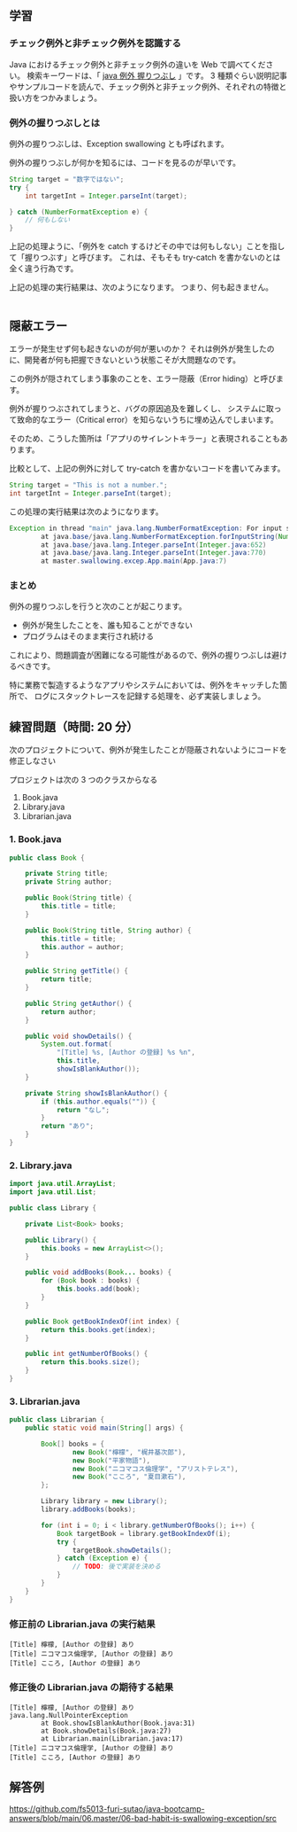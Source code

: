 ## 学習

### チェック例外と非チェック例外を認識する

Java におけるチェック例外と非チェック例外の違いを Web で調べてください。
検索キーワードは、「 [java 例外 握りつぶし](https://www.google.com/search?q=java+例外+try+catch) 」です。
3 種類ぐらい説明記事やサンプルコードを読んで、チェック例外と非チェック例外、それぞれの特徴と扱い方をつかみましょう。

### 例外の握りつぶしとは

例外の握りつぶしは、Exception swallowing とも呼ばれます。

例外の握りつぶしが何かを知るには、コードを見るのが早いです。

```java
String target = "数字ではない";
try {
    int targetInt = Integer.parseInt(target);

} catch (NumberFormatException e) {
    // 何もしない
}
```

上記の処理ように、「例外を catch するけどその中では何もしない」ことを指して「握りつぶす」と呼びます。
これは、そもそも try-catch を書かないのとは全く違う行為です。

上記の処理の実行結果は、次のようになります。
つまり、何も起きません。

```console

```

## 隠蔽エラー

エラーが発生せず何も起きないのが何が悪いのか？
それは例外が発生したのに、開発者が何も把握できないという状態こそが大問題なのです。

この例外が隠されてしまう事象のことを、エラー隠蔽（Error hiding）と呼びます。

例外が握りつぶされてしまうと、バグの原因追及を難しくし、
システムに取って致命的なエラー（Critical error）を知らないうちに埋め込んでしまいます。

そのため、こうした箇所は「アプリのサイレントキラー」と表現されることもあります。

比較として、上記の例外に対して try-catch を書かないコードを書いてみます。

```java
String target = "This is not a number.";
int targetInt = Integer.parseInt(target);
```

この処理の実行結果は次のようになります。

```java
Exception in thread "main" java.lang.NumberFormatException: For input string: "数字ではない"
        at java.base/java.lang.NumberFormatException.forInputString(NumberFormatException.java:65)
        at java.base/java.lang.Integer.parseInt(Integer.java:652)
        at java.base/java.lang.Integer.parseInt(Integer.java:770)
        at master.swallowing.excep.App.main(App.java:7)
```

### まとめ

例外の握りつぶしを行うと次のことが起こります。

- 例外が発生したことを、誰も知ることができない
- プログラムはそのまま実行され続ける

これにより、問題調査が困難になる可能性があるので、例外の握りつぶしは避けるべきです。

特に業務で製造するようなアプリやシステムにおいては、例外をキャッチした箇所で、
ログにスタックトレースを記録する処理を、必ず実装しましょう。

## 練習問題（時間: 20 分）

次のプロジェクトについて、例外が発生したことが隠蔽されないようにコードを修正しなさい

プロジェクトは次の 3 つのクラスからなる

1. Book.java
2. Library.java
3. Librarian.java

### 1. Book.java

```java
public class Book {

    private String title;
    private String author;

    public Book(String title) {
        this.title = title;
    }

    public Book(String title, String author) {
        this.title = title;
        this.author = author;
    }

    public String getTitle() {
        return title;
    }

    public String getAuthor() {
        return author;
    }

    public void showDetails() {
        System.out.format(
            "[Title] %s, [Author の登録] %s %n",
            this.title,
            showIsBlankAuthor());
    }

    private String showIsBlankAuthor() {
        if (this.author.equals("")) {
            return "なし";
        }
        return "あり";
    }
}
```

### 2. Library.java

```java
import java.util.ArrayList;
import java.util.List;

public class Library {

    private List<Book> books;

    public Library() {
        this.books = new ArrayList<>();
    }

    public void addBooks(Book... books) {
        for (Book book : books) {
            this.books.add(book);
        }
    }

    public Book getBookIndexOf(int index) {
        return this.books.get(index);
    }

    public int getNumberOfBooks() {
        return this.books.size();
    }
}
```

### 3. Librarian.java

```java
public class Librarian {
    public static void main(String[] args) {

        Book[] books = {
                new Book("檸檬", "梶井基次郎"),
                new Book("平家物語"),
                new Book("ニコマコス倫理学", "アリストテレス"),
                new Book("こころ", "夏目漱石"),
        };

        Library library = new Library();
        library.addBooks(books);

        for (int i = 0; i < library.getNumberOfBooks(); i++) {
            Book targetBook = library.getBookIndexOf(i);
            try {
                targetBook.showDetails();
            } catch (Exception e) {
                // TODO: 後で実装を決める
            }
        }
    }
}
```

### 修正前の Librarian.java の実行結果

```console
[Title] 檸檬, [Author の登録] あり
[Title] ニコマコス倫理学, [Author の登録] あり
[Title] こころ, [Author の登録] あり
```

### 修正後の Librarian.java の期待する結果

```console
[Title] 檸檬, [Author の登録] あり
java.lang.NullPointerException
        at Book.showIsBlankAuthor(Book.java:31)
        at Book.showDetails(Book.java:27)
        at Librarian.main(Librarian.java:17)
[Title] ニコマコス倫理学, [Author の登録] あり
[Title] こころ, [Author の登録] あり
```

## 解答例

https://github.com/fs5013-furi-sutao/java-bootcamp-answers/blob/main/06.master/06-bad-habit-is-swallowing-exception/src
